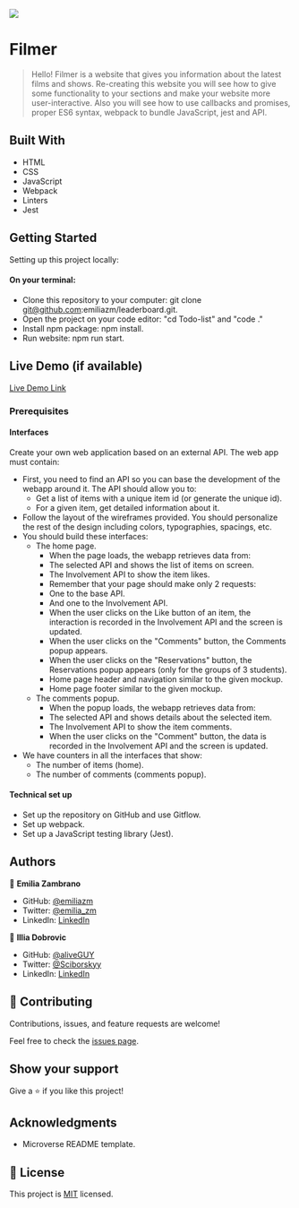 ![](https://img.shields.io/badge/Microverse-blueviolet)

# Filmer

> Hello!
Filmer is a website that gives you information about the latest films and shows. Re-creating this website you will see how to give some functionality to your sections and make your website more user-interactive. Also you will see how to use callbacks and promises, proper ES6 syntax, webpack to bundle JavaScript, jest and API.


## Built With

- HTML
- CSS
- JavaScript
- Webpack
- Linters
- Jest

## Getting Started

Setting up this project locally:
#### On your terminal:
- Clone this repository to your computer: git clone git@github.com:emiliazm/leaderboard.git.
- Open the project on your code editor: "cd Todo-list" and "code ."
- Install npm package: npm install.
- Run website: npm run start.


## Live Demo (if available)

[Live Demo Link](https://emiliazm.github.io/webapp/)



### Prerequisites

#### Interfaces
Create your own web application based on an external API. The web app must contain:
- First, you need to find an API so you can base the development of the webapp around it. The API should allow you to:
  - Get a list of items with a unique item id (or generate the unique id).
  - For a given item, get detailed information about it.
- Follow the layout of the wireframes provided. You should personalize the rest of the design including colors, typographies, spacings, etc.
- You should build these interfaces:
  - The home page.
    - When the page loads, the webapp retrieves data from:
    - The selected API and shows the list of items on screen.
    - The Involvement API to show the item likes.
    -  Remember that your page should make only 2 requests:
    -  One to the base API.
    -  And one to the Involvement API.
    -  When the user clicks on the Like button of an item, the interaction is recorded in the Involvement API and the screen is updated.
    -  When the user clicks on the "Comments" button, the Comments popup appears.
    -  When the user clicks on the "Reservations" button, the Reservations popup appears (only for the groups of 3 students).
    -  Home page header and navigation similar to the given mockup.
    -  Home page footer similar to the given mockup.
  - The comments popup.
    -  When the popup loads, the webapp retrieves data from:
      -  The selected API and shows details about the selected item.
      -  The Involvement API to show the item comments.
      -  When the user clicks on the "Comment" button, the data is recorded in the Involvement API and the screen is updated.
- We have counters in all the interfaces that show:
  - The number of items (home).
  - The number of comments (comments popup).

#### Technical set up
 - Set up the repository on GitHub and use Gitflow.
 - Set up webpack.
 - Set up a JavaScript testing library (Jest).


## Authors

👤 **Emilia Zambrano**

- GitHub: [@emiliazm](https://github.com/emiliazm)
- Twitter: [@emilia_zm](https://twitter.com/emilia_zm)
- LinkedIn: [LinkedIn](https://www.linkedin.com/in/emilia-zambrano-montero-aa30a611b/)

👤 **Illia Dobrovic**

- GitHub: [@aliveGUY](https://github.com/aliveGUY)
- Twitter: [@Sciborskyy](https://twitter.com/Sciborskyy)
- LinkedIn: [LinkedIn](https://www.linkedin.com/in/illia-dubrovin-921a2721b/)


## 🤝 Contributing

Contributions, issues, and feature requests are welcome!

Feel free to check the [issues page](https://github.com/emiliazm/webapp/issues).

## Show your support

Give a ⭐️ if you like this project!

## Acknowledgments

- Microverse README template.

## 📝 License

This project is [MIT](./MIT.md) licensed.
